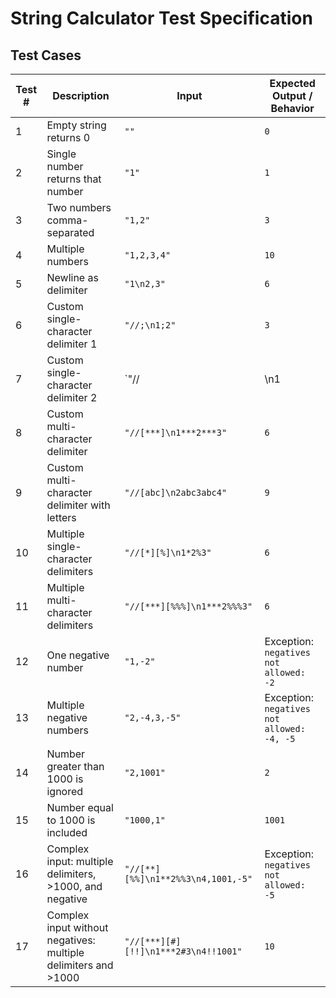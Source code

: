 # String Calculator Test Specification

## Test Cases

| **Test #** | **Description** | **Input** | **Expected Output / Behavior** |
|------------|-----------------|-----------|---------------------------------|
| 1 | Empty string returns 0 | `""` | `0` |
| 2 | Single number returns that number | `"1"` | `1` |
| 3 | Two numbers comma-separated | `"1,2"` | `3` |
| 4 | Multiple numbers | `"1,2,3,4"` | `10` |
| 5 | Newline as delimiter | `"1\n2,3"` | `6` |
| 6 | Custom single-character delimiter 1 | `"//;\n1;2"` | `3` |
| 7 | Custom single-character delimiter 2 | `"//|\n1|2|3"` | `6` |
| 8 | Custom multi-character delimiter | `"//[***]\n1***2***3"` | `6` |
| 9 | Custom multi-character delimiter with letters | `"//[abc]\n2abc3abc4"` | `9` |
| 10 | Multiple single-character delimiters | `"//[*][%]\n1*2%3"` | `6` |
| 11 | Multiple multi-character delimiters | `"//[***][%%%]\n1***2%%%3"` | `6` |
| 12 | One negative number | `"1,-2"` | Exception: `negatives not allowed: -2` |
| 13 | Multiple negative numbers | `"2,-4,3,-5"` | Exception: `negatives not allowed: -4, -5` |
| 14 | Number greater than 1000 is ignored | `"2,1001"` | `2` |
| 15 | Number equal to 1000 is included | `"1000,1"` | `1001` |
| 16 | Complex input: multiple delimiters, >1000, and negative | `"//[**][%%]\n1**2%%3\n4,1001,-5"` | Exception: `negatives not allowed: -5` |
| 17 | Complex input without negatives: multiple delimiters and >1000 | `"//[***][#][!!]\n1***2#3\n4!!1001"` | `10` |
